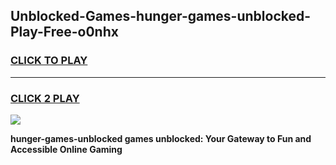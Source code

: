 
## Unblocked-Games-hunger-games-unblocked-Play-Free-o0nhx
<h3>
<a href="https://premium76.site?title=hunger-games-unblocked&ref=23A">CLICK TO PLAY</a></h3>
<hr>

<h3>
<a href="https://premium76.site?title=hunger-games-unblocked&ref=23A">CLICK 2 PLAY</a>
  
</h3>

<a href="https://premium76.site?title=hunger-games-unblocked&ref=23A"><img src="https://clearcache.store/games.png"></a>


**hunger-games-unblocked games unblocked: Your Gateway to Fun and Accessible Online Gaming**
